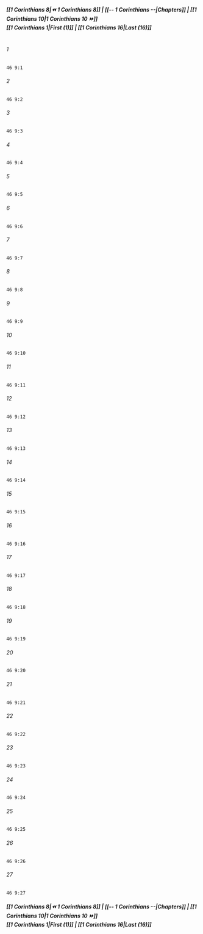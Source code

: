 
##### **[[1 Corinthians 8|⏪ 1 Corinthians 8]] | [[-- 1 Corinthians --|Chapters]] | [[1 Corinthians 10|1 Corinthians 10 ⏩]]**<br>**[[1 Corinthians 1|First (1)]] | [[1 Corinthians 16|Last (16)]]**<br><br>

###### 1
``` verse
46 9:1
```
###### 2
``` verse
46 9:2
```
###### 3
``` verse
46 9:3
```
###### 4
``` verse
46 9:4
```
###### 5
``` verse
46 9:5
```
###### 6
``` verse
46 9:6
```
###### 7
``` verse
46 9:7
```
###### 8
``` verse
46 9:8
```
###### 9
``` verse
46 9:9
```
###### 10
``` verse
46 9:10
```
###### 11
``` verse
46 9:11
```
###### 12
``` verse
46 9:12
```
###### 13
``` verse
46 9:13
```
###### 14
``` verse
46 9:14
```
###### 15
``` verse
46 9:15
```
###### 16
``` verse
46 9:16
```
###### 17
``` verse
46 9:17
```
###### 18
``` verse
46 9:18
```
###### 19
``` verse
46 9:19
```
###### 20
``` verse
46 9:20
```
###### 21
``` verse
46 9:21
```
###### 22
``` verse
46 9:22
```
###### 23
``` verse
46 9:23
```
###### 24
``` verse
46 9:24
```
###### 25
``` verse
46 9:25
```
###### 26
``` verse
46 9:26
```
###### 27
``` verse
46 9:27
```

##### **[[1 Corinthians 8|⏪ 1 Corinthians 8]] | [[-- 1 Corinthians --|Chapters]] | [[1 Corinthians 10|1 Corinthians 10 ⏩]]**<br>**[[1 Corinthians 1|First (1)]] | [[1 Corinthians 16|Last (16)]]**
